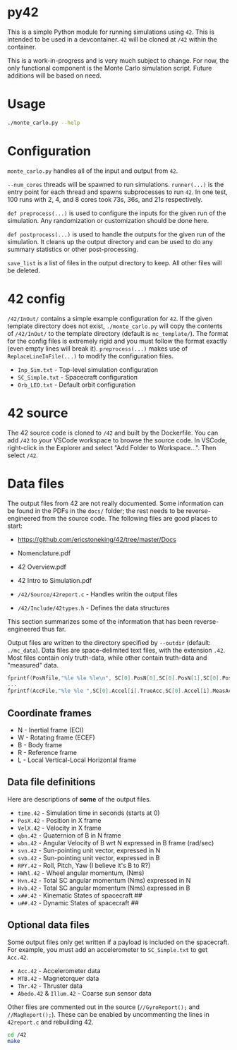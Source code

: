 
# py42

This is a simple Python module for running simulations using `42`. This is intended to be used in a devcontainer. `42` will be cloned at `/42` within the container. 

This is a work-in-progress and is very much subject to change. For now, the only functional component is the Monte Carlo simulation script. Future additions will be based on need.



# Usage

```bash
./monte_carlo.py --help
```



# Configuration

`monte_carlo.py` handles all of the input and output from `42`. 

`--num_cores` threads will be spawned to run simulations. `runner(...)` is the entry point for each thread and spawns subprocesses to run `42`. In one test, 100 runs with 2, 4, and 8 cores took 73s, 36s, and 21s respectively.

`def preprocess(...)` is used to configure the inputs for the given run of the simulation. Any randomization or customization should be done here.

`def postprocess(...)` is used to handle the outputs for the given run of the simulation. It cleans up the output directory and can be used to do any summary statistics or other post-processing.

`save_list` is a list of files in the output directory to keep. All other files will be deleted.



# 42 config

`/42/InOut/` contains a simple example configuration for `42`. If the given template directory does not exist, `./monte_carlo.py` will copy the contents of `/42/InOut/` to the template directory (default is `mc_template/`). The format for the config files is extremely rigid and you must follow the format exactly (even empty lines will break it). `preprocess(...)` makes use of `ReplaceLineInFile(...)` to modify the configuration files.

- `Inp_Sim.txt`   - Top-level simulation configuration
- `SC_Simple.txt` - Spacecraft configuration
- `Orb_LEO.txt`   - Default orbit configuration



# 42 source

The 42 source code is cloned to `/42` and built by the Dockerfile. You can add `/42` to your VSCode workspace to browse the source code. In VSCode, right-click in the Explorer and select "Add Folder to Workspace...". Then select `/42`. 



# Data files

The output files from 42 are not really documented. Some information can be found in the PDFs in the `docs/` folder; the rest needs to be reverse-engineered from the source code. 
The following files are good places to start:

- https://github.com/ericstoneking/42/tree/master/Docs

- Nomenclature.pdf
- 42 Overview.pdf
- 42 Intro to Simulation.pdf
- `/42/Source/42report.c` - Handles writin the output files
- `/42/Include/42types.h` - Defines the data structures

This section summarizes some of the information that has been reverse-engineered thus far.

Output files are written to the directory specified by `--outdir` (default: `./mc_data`). Data files are space-delimited text files, with the extension `.42`. Most files contain only truth-data, while other contain truth-data and "measured" data. 

```c
fprintf(PosNfile,"%le %le %le\n", SC[0].PosN[0],SC[0].PosN[1],SC[0].PosN[2]);
...
fprintf(AccFile,"%le %le ",SC[0].Accel[i].TrueAcc,SC[0].Accel[i].MeasAcc);
```

## Coordinate frames

- N - Inertial frame (ECI)
- W - Rotating frame (ECEF)
- B - Body frame
- R - Reference frame
- L - Local Vertical-Local Horizontal frame


## Data file definitions

Here are descriptions of **some** of the output files.

- `time.42` - Simulation time in seconds (starts at 0)
- `PosX.42` - Position in X frame
- `VelX.42` - Velocity in X frame
- `qbn.42`  - Quaternion of B in N frame
- `wbn.42`  - Angular Velocity of B wrt N expressed in B frame (rad/sec)
- `svn.42`  - Sun-pointing unit vector, expressed in N 
- `svb.42`  - Sun-pointing unit vector, expressed in B 
- `RPY.42`  - Roll, Pitch, Yaw (I believe it's B to R?)
- `HWhl.42` - Wheel angular momentum, (Nms)
- `Hvn.42`  - Total SC angular momentum (Nms) expressed in N
- `Hvb.42`  - Total SC angular momentum (Nms) expressed in B
- `x##.42`  - Kinematic States of spacecraft ##
- `u##.42`  - Dynamic States of spacecraft ##

## Optional data files

Some output files only get written if a payload is included on the spacecraft. For example, you must add an accelerometer to `SC_Simple.txt` to get `Acc.42`.

- `Acc.42` - Accelerometer data
- `MTB.42` - Magnetorquer data
- `Thr.42` - Thruster data
- `Abedo.42` & `Illum.42` - Coarse sun sensor data

Other files are commented out in the source (`//GyroReport();` and `//MagReport();`). These can be enabled by uncommenting the lines in `42report.c` and rebuilding 42.

```bash
cd /42
make
```
